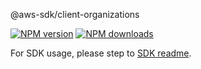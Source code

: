 @aws-sdk/client-organizations

[![NPM version](https://img.shields.io/npm/v/@aws-sdk/client-organizations/rc.svg)](https://www.npmjs.com/package/@aws-sdk/client-organizations)
[![NPM downloads](https://img.shields.io/npm/dm/@aws-sdk/client-organizations.svg)](https://www.npmjs.com/package/@aws-sdk/client-organizations)

For SDK usage, please step to [SDK readme](https://github.com/aws/aws-sdk-js-v3).
